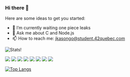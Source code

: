 ### Hi there 👋

Here are some ideas to get you started:

- 🌱 I’m currently waiting one piece leaks
- 💬 Ask me about C and Node.js
- 📫 How to reach me: jkasongo@student.42quebec.com
  

![Stats!](https://github-readme-stats.vercel.app/api?username=josiaskas&count_private=true&theme=algolia)

![](https://img.shields.io/badge/C-404D59?style=for-the-badge)
![](https://img.shields.io/badge/JavaScript-F7DF1E?style=for-the-badge&logo=javascript&logoColor=black)
![](https://img.shields.io/badge/Typescript-2f74c0?style=for-the-badge&logo=typescript&logoColor=white)
![](https://img.shields.io/badge/Node.js-43853D?style=for-the-badge&logo=node.js&logoColor=white)
![](https://img.shields.io/badge/Express.js-404D59?style=for-the-badge)
![](https://img.shields.io/badge/Jest-944058?style=for-the-badge&logo=jest&logoColor=white)
![](https://img.shields.io/badge/Python-F7DF1E?style=for-the-badge&logo=python&logoColor=blue)
![](https://img.shields.io/badge/Php-black?style=for-the-badge&logo=php&logoColor=blue)

[![Top Langs](https://github-readme-stats.vercel.app/api/top-langs/?username=josiaskas&langs_count=20&count_private=true&theme=algolia)](https://github.com/anuraghazra/github-readme-stats)
